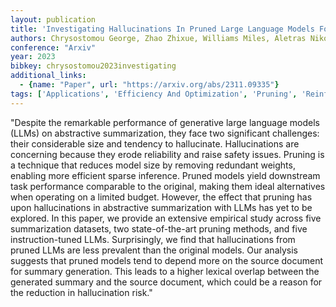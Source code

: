 ```yaml
---
layout: publication
title: 'Investigating Hallucinations In Pruned Large Language Models For Abstractive Summarization'
authors: Chrysostomou George, Zhao Zhixue, Williams Miles, Aletras Nikolaos
conference: "Arxiv"
year: 2023
bibkey: chrysostomou2023investigating
additional_links:
  - {name: "Paper", url: "https://arxiv.org/abs/2311.09335"}
tags: ['Applications', 'Efficiency And Optimization', 'Pruning', 'Reinforcement Learning', 'Responsible AI']
---
```

"Despite the remarkable performance of generative large language models (LLMs) on abstractive summarization, they face two significant challenges: their considerable size and tendency to hallucinate. Hallucinations are concerning because they erode reliability and raise safety issues. Pruning is a technique that reduces model size by removing redundant weights, enabling more efficient sparse inference. Pruned models yield downstream task performance comparable to the original, making them ideal alternatives when operating on a limited budget. However, the effect that pruning has upon hallucinations in abstractive summarization with LLMs has yet to be explored. In this paper, we provide an extensive empirical study across five summarization datasets, two state-of-the-art pruning methods, and five instruction-tuned LLMs. Surprisingly, we find that hallucinations from pruned LLMs are less prevalent than the original models. Our analysis suggests that pruned models tend to depend more on the source document for summary generation. This leads to a higher lexical overlap between the generated summary and the source document, which could be a reason for the reduction in hallucination risk."
